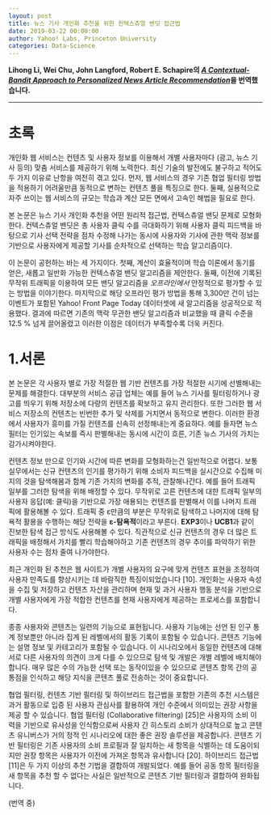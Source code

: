 ```yaml
---
layout: post
title: 뉴스 기사 개인화 추천을 위한 컨텍스츄얼 밴딧 접근법
date: 2019-03-22 00:00:00
author: Yahoo! Labs, Princeton University
categories: Data-Science
---  
```

  
  
**Lihong Li, Wei Chu, John Langford, Robert E. Schapire의 [*A Contextual-Bandit Approach to Personalized News Article Recommendation*](http://rob.schapire.net/papers/www10.pdf)을 번역했습니다.**
  
  
- - -

# 초록
  
개인화 웹 서비스는 컨텐츠 및 사용자 정보를 이용해서 개별 사용자마다 (광고, 뉴스 기사 등의) 맞춤 서비스를 제공하기 위해 노력한다. 최신 기술의 발전에도 불구하고 적어도 두 가지 이유로 난항을 여전히 겪고 있다. 먼저, 웹 서비스의 경우 기존 협업 필터링 방법을 적용하기 어려울만큼 동적으로 변하는 컨텐츠 풀을 특징으로 한다. 둘째, 실용적으로 자주 쓰이는 웹 서비스의 규모는 학습과 계산 모든 면에서 고속인 해법을 필요로 한다.  
  
본 논문은 뉴스 기사 개인화 추천을 어떤 원리적 접근법, 컨텍스츄얼 밴딧 문제로 모형화한다. 컨텍스츄얼 밴딧은 총 사용자 클릭 수를 극대화하기 위해 사용자 클릭 피드백을 바탕으로 기사 선택 전략을 점차 수정해 나가는 동시에 사용자와 기사에 관한 맥락 정보를 기반으로 사용자에게 제공할 기사를 순차적으로 선택하는 학습 알고리즘이다.  
  
이 논문이 공헌하는 바는 세 가지이다. 첫째, 계산이 효율적이며 학습 이론에서 동기를 얻은, 새롭고 일반화 가능한 컨텍스츄얼 밴딧 알고리즘을 제안한다. 둘째, 이전에 기록된 무작위 트래픽을 이용하여 모든 밴딧 알고리즘을 *오프라인에서* 안정적으로 평가할 수 있는 방법을 이야기한다. 마지막으로 해당 오프라인 평가 방법을 통해 3,300만 건이 넘는 이벤트가 포함된 Yahoo! Front Page Today 데이터셋에 새 알고리즘을 성공적으로 적용했다. 결과에 따르면 기존의 맥락 무관한 밴딧 알고리즘과 비교했을 때 클릭 수준을 12.5 % 넘게 끌어올렸고 이러한 이점은 데이터가 부족할수록 더욱 커진다.
  
# 1.서론
  
본 논문은 각 사용자 별로 가장 적절한 웹 기반 컨텐츠를 가장 적절한 시기에 선별해내는 문제를 해결한다. 대부분의 서비스 공급 업체는 예를 들어 뉴스 기사를 필터링하거나 광고를 띄우기 위해 저장소에 다량의 컨텐츠를 확보하고 유지 관리한다. 또한 그러한 웹 서비스 저장소의 컨텐츠는 빈번한 추가 및 삭제를 거치면서 동적으로 변한다. 이러한 환경에서 사용자가 흥미를 가질 컨텐츠를 신속히 선정해내는게 중요하다. 예를 들자면 뉴스 필터는 인기있는 속보를 즉시 판별해내는 동시에 시간이 흐른, 기존 뉴스 기사의 가치는 감가시켜야한다.  
  
컨텐츠 정보 만으로 인기와 시간에 따른 변화를 모형화하는건 일반적으로 어렵다. 보통 실무에서는 신규 컨텐츠의 인기를 평가하기 위해 소비자 피드백을 실시간으로 수집해 미지의 것을 탐색해봄과 함께 기존 가치의 변화를 추적, 관찰해나간다. 예를 들어 트래픽 일부를 그러한 탐색을 위해 배정할 수 있다. 무작위로 고른 컨텐츠에 대한 트래픽 일부의 사용자 응답(예: 클릭)을 기반으로 가장 애용되는 컨텐츠를 판별해서 이를 나머지 트래픽에 활용해볼 수 있다. 트래픽 중 ε만큼의 부분은 무작위로 탐색하고 나머지에 대해 탐욕적 활용을 수행하는 해당 전략을 **ε-탐욕적**이라고 부른다. **EXP3**이나 **UCB1**과 같이 진보한 탐색 접근 방식도 사용해볼 수 있다. 직관적으로 신규 컨텐츠의 경우 더 많은 트래픽을 배정해서 가치를 빨리 학습해야하고 기존 컨텐츠의 경우 추이를 파악하기 위한 사용자 수는 점차 줄여 나가야한다.
  
최근 개인화 된 추천은 웹 사이트가 개별 사용자의 요구에 맞게 컨텐츠 표현을 조정하여 사용자 만족도를 향상시키는 데 바람직한 특징이되었습니다 [10]. 개인화는 사용자 속성을 수집 및 저장하고 컨텐츠 자산을 관리하며 현재 및 과거 사용자 행동 분석을 기반으로 개별 사용자에게 가장 적합한 컨텐츠를 현재 사용자에게 제공하는 프로세스를 포함합니다.
  
종종 사용자와 콘텐츠는 일련의 기능으로 표현됩니다. 사용자 기능에는 선언 된 인구 통계 정보뿐만 아니라 집계 된 레벨에서의 활동 기록이 포함될 수 있습니다. 콘텐츠 기능에는 설명 정보 및 카테고리가 포함될 수 있습니다. 이 시나리오에서 동일한 컨텐츠에 대해 서로 다른 사용자의 의견이 크게 다를 수 있으므로 탐색 및 개발은 개별 레벨에 배치해야합니다. 매우 많은 수의 가능한 선택 또는 동작이있을 수 있으므로 콘텐츠 항목 간의 공통점을 인식하고 해당 지식을 콘텐츠 풀로 전송하는 것이 중요합니다.
  
협업 필터링, 컨텐츠 기반 필터링 및 하이브리드 접근법을 포함한 기존의 추천 시스템은 과거 활동으로 입증 된 사용자 관심사를 활용하여 개인 수준에서 의미있는 권장 사항을 제공 할 수 있습니다. 협업 필터링 (Collaborative filtering) [25]은 사용자의 소비 이력을 기반으로 유사성을 인식함으로써 사용자 간 히스토리 소비가 상대적으로 높고 콘텐츠 유니버스가 거의 정적 인 시나리오에 대한 좋은 권장 솔루션을 제공합니다. 콘텐츠 기반 필터링은 기존 사용자의 소비 프로필과 잘 일치하는 새 항목을 식별하는 데 도움이되지만 권장 항목은 사용자가 이전에 가져온 항목과 유사합니다 [20]. 하이브리드 접근법 [11]은 두 가지 이상의 추천 기법을 결합하여 개발되었다. 예를 들어 공동 항목 필터링을 새 항목을 추천 할 수 없다는 사실은 일반적으로 콘텐츠 기반 필터링과 결합하여 완화됩니다.  
  
(번역 중)
